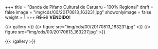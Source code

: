 +++
title = "Banda de Pifano Cultural de Caruaru - 100% Regional"
draft = false
image = "img/cds/00/20170813_163231.jpg"
showonlyimage = false
weight = 1
+++
<span class="sold">~~R$ 30~~</span> **VENDIDO!**

<!--more-->


{{< gallery >}}
{{< figure src="img/cds/00/20170813_163231.jpg" >}}
{{< figure src="img/cds/00/20170813_163237.jpg" >}}

{{< /gallery >}}